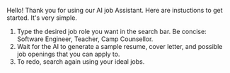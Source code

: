 Hello! Thank you for using our AI job Assistant.
Here are instuctions to get started. It's very simple.

1. Type the desired job role you want in the search bar. Be concise: Software Engineer, Teacher, Camp Counsellor.
2. Wait for the AI to generate a sample resume, cover letter, and possible job openings that you can apply to. 
3. To redo, search again using your ideal jobs. 